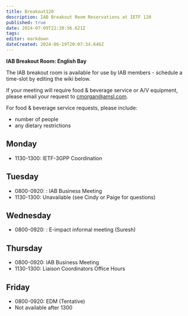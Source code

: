 ```yaml
---
title: Breakout120
description: IAB Breakout Room Reservations at IETF 120
published: true
date: 2024-07-09T22:38:56.621Z
tags: 
editor: markdown
dateCreated: 2024-06-19T20:07:34.646Z
---
```


**IAB Breakout Room: English Bay**

The IAB breakout room is available for use by IAB members -  schedule a time-slot by editing the wiki below.  

If your meeting will require food & beverage service or A/V equipment, please email your request to cmorgan@amsl.com. 

For food & beverage service requests, please include:

* number of people
* any dietary restrictions


## Monday 

* 1130-1300: IETF-3GPP Coordination

## Tuesday 

* 0800-0920: : IAB Business Meeting
* 1130-1300: Unavailable (see Cindy or Paige for questions)


## Wednesday 

* 0800-0920: : E-impact informal meeting (Suresh)

## Thursday 

* 0800-0920: IAB Business Meeting
* 1130-1300: Liaison Coordinators Office Hours

## Friday 

* 0800-0920: EDM (Tentative)
* Not available after 1300

